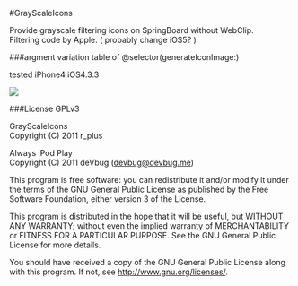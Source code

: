 #GrayScaleIcons

Provide grayscale filtering icons on SpringBoard without WebClip.  
Filtering code by Apple. ( probably change iOS5? )

###argment variation table of @selector(generateIconImage:)

tested iPhone4 iOS4.3.3

![](http://dl.dropbox.com/u/149268/GrayScaleIconInfo.png)

###License GPLv3

GrayScaleIcons  
Copyright (C) 2011  r_plus  
  
Always iPod Play  
Copyright (C) 2011  deVbug (devbug@devbug.me)  
  
This program is free software: you can redistribute it and/or modify
it under the terms of the GNU General Public License as published by
the Free Software Foundation, either version 3 of the License.
 
This program is distributed in the hope that it will be useful,
but WITHOUT ANY WARRANTY; without even the implied warranty of
MERCHANTABILITY or FITNESS FOR A PARTICULAR PURPOSE.  See the
GNU General Public License for more details.

You should have received a copy of the GNU General Public License
along with this program.  If not, see <http://www.gnu.org/licenses/>.
